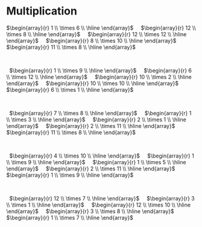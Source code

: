 # Multiplication

$\begin{array}{r}
  1 \\
\times   6 \\
\hline
\end{array}$ &nbsp; &nbsp;
$\begin{array}{r}
 12 \\
\times   8 \\
\hline
\end{array}$ &nbsp; &nbsp;
$\begin{array}{r}
 12 \\
\times  12 \\
\hline
\end{array}$ &nbsp; &nbsp;
$\begin{array}{r}
  8 \\
\times  10 \\
\hline
\end{array}$ &nbsp; &nbsp;
$\begin{array}{r}
 11 \\
\times   8 \\
\hline
\end{array}$ &nbsp; &nbsp;

&nbsp;

&nbsp;
$\begin{array}{r}
  1 \\
\times   9 \\
\hline
\end{array}$ &nbsp; &nbsp;
$\begin{array}{r}
  6 \\
\times  12 \\
\hline
\end{array}$ &nbsp; &nbsp;
$\begin{array}{r}
 10 \\
\times   2 \\
\hline
\end{array}$ &nbsp; &nbsp;
$\begin{array}{r}
 10 \\
\times  10 \\
\hline
\end{array}$ &nbsp; &nbsp;
$\begin{array}{r}
  6 \\
\times   1 \\
\hline
\end{array}$ &nbsp; &nbsp;

&nbsp;

&nbsp;
$\begin{array}{r}
  7 \\
\times   8 \\
\hline
\end{array}$ &nbsp; &nbsp;
$\begin{array}{r}
  1 \\
\times   3 \\
\hline
\end{array}$ &nbsp; &nbsp;
$\begin{array}{r}
  2 \\
\times   1 \\
\hline
\end{array}$ &nbsp; &nbsp;
$\begin{array}{r}
  2 \\
\times  11 \\
\hline
\end{array}$ &nbsp; &nbsp;
$\begin{array}{r}
 11 \\
\times   8 \\
\hline
\end{array}$ &nbsp; &nbsp;

&nbsp;

&nbsp;
$\begin{array}{r}
  4 \\
\times  10 \\
\hline
\end{array}$ &nbsp; &nbsp;
$\begin{array}{r}
  1 \\
\times   9 \\
\hline
\end{array}$ &nbsp; &nbsp;
$\begin{array}{r}
  1 \\
\times   5 \\
\hline
\end{array}$ &nbsp; &nbsp;
$\begin{array}{r}
  2 \\
\times  11 \\
\hline
\end{array}$ &nbsp; &nbsp;
$\begin{array}{r}
  1 \\
\times   9 \\
\hline
\end{array}$ &nbsp; &nbsp;

&nbsp;

&nbsp;
$\begin{array}{r}
 12 \\
\times   7 \\
\hline
\end{array}$ &nbsp; &nbsp;
$\begin{array}{r}
  3 \\
\times   1 \\
\hline
\end{array}$ &nbsp; &nbsp;
$\begin{array}{r}
 12 \\
\times  10 \\
\hline
\end{array}$ &nbsp; &nbsp;
$\begin{array}{r}
  3 \\
\times   8 \\
\hline
\end{array}$ &nbsp; &nbsp;
$\begin{array}{r}
  1 \\
\times   7 \\
\hline
\end{array}$ &nbsp; &nbsp;
